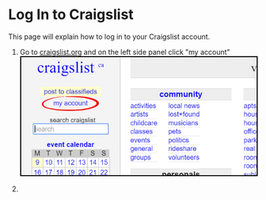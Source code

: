 # Log In to Craigslist
This page will explain how to log in to your Craigslist account.

1. Go to [craigslist.org](craigslist.org) and on the left side panel click "my account"
![](newaccount1.jpg)

2.